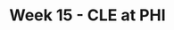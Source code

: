 ---
layout: game
title: Week 15 - CLE at PHI
season: 2008
game_id: 2008_15_CLE_PHI
away_team: CLE
home_team: PHI
---